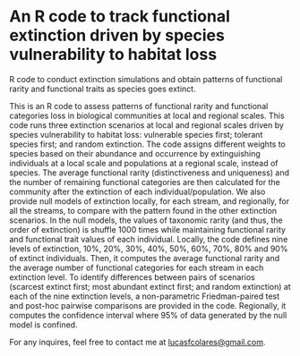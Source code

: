 # An R code to track functional extinction driven by species vulnerability to habitat loss
R code to conduct extinction simulations and obtain patterns of functional rarity and functional traits as species goes extinct.

This is an R code to assess patterns of functional rarity and functional categories loss in biological communities at local and regional scales. This code runs three extinction scenarios at local and regional scales driven by species vulnerability to habitat loss: vulnerable species first; tolerant species first; and random extinction. The code assigns different weights to species based on their abundance and occurrence by extinguishing individuals at a local scale and populations at a regional scale, instead of species. The average functional rarity (distinctiveness and uniqueness) and the number of remaining functional categories are then calculated for the community after the extinction of each individual/population. We also provide null models of extinction locally, for each stream, and regionally, for all the streams, to compare with the pattern found in the other extinction scenarios. In the null models, the values of taxonomic rarity (and thus, the order of extinction) is shuffle 1000 times while maintaining functional rarity and functional trait values of each individual.
Locally, the code defines nine levels of extinction, 10%, 20%, 30%, 40%, 50%, 60%, 70%, 80% and 90% of extinct individuals. Then, it computes the average functional rarity and the average number of functional categories for each stream in each extinction level. To identify differences between pairs of scenarios (scarcest extinct first; most abundant extinct first; and random extinction) at each of the nine extinction levels, a non-parametric Friedman-paired test and post-hoc pairwise comparisons are provided in the code. Regionally, it computes the confidence interval where 95% of data generated by the null model is confined.

For any inquires, feel free to contact me at lucasfcolares@gmail.com.
